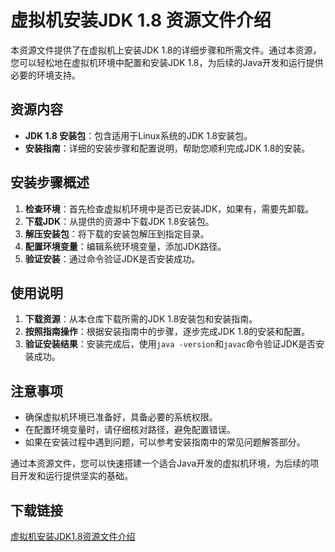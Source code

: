 # 虚拟机安装JDK 1.8 资源文件介绍

本资源文件提供了在虚拟机上安装JDK 1.8的详细步骤和所需文件。通过本资源，您可以轻松地在虚拟机环境中配置和安装JDK 1.8，为后续的Java开发和运行提供必要的环境支持。

## 资源内容

- **JDK 1.8 安装包**：包含适用于Linux系统的JDK 1.8安装包。
- **安装指南**：详细的安装步骤和配置说明，帮助您顺利完成JDK 1.8的安装。

## 安装步骤概述

1. **检查环境**：首先检查虚拟机环境中是否已安装JDK，如果有，需要先卸载。
2. **下载JDK**：从提供的资源中下载JDK 1.8安装包。
3. **解压安装包**：将下载的安装包解压到指定目录。
4. **配置环境变量**：编辑系统环境变量，添加JDK路径。
5. **验证安装**：通过命令验证JDK是否安装成功。

## 使用说明

1. **下载资源**：从本仓库下载所需的JDK 1.8安装包和安装指南。
2. **按照指南操作**：根据安装指南中的步骤，逐步完成JDK 1.8的安装和配置。
3. **验证安装结果**：安装完成后，使用`java -version`和`javac`命令验证JDK是否安装成功。

## 注意事项

- 确保虚拟机环境已准备好，具备必要的系统权限。
- 在配置环境变量时，请仔细核对路径，避免配置错误。
- 如果在安装过程中遇到问题，可以参考安装指南中的常见问题解答部分。

通过本资源文件，您可以快速搭建一个适合Java开发的虚拟机环境，为后续的项目开发和运行提供坚实的基础。

## 下载链接

[虚拟机安装JDK1.8资源文件介绍](https://pan.quark.cn/s/97b023ab50a9)